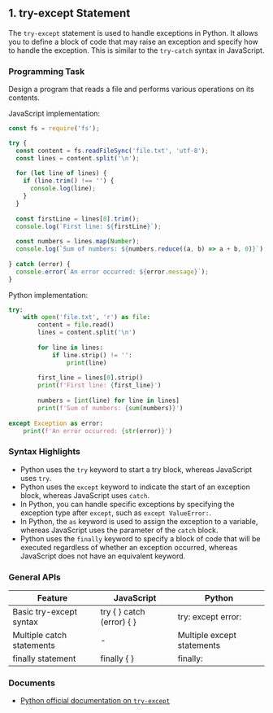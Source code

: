 

## 1. try-except Statement

The `try-except` statement is used to handle exceptions in Python. It allows you to define a block of code that may raise an exception and specify how to handle the exception. This is similar to the `try-catch` syntax in JavaScript.

### Programming Task

Design a program that reads a file and performs various operations on its contents.

JavaScript implementation:
```javascript
const fs = require('fs');

try {
  const content = fs.readFileSync('file.txt', 'utf-8');
  const lines = content.split('\n');
  
  for (let line of lines) {
    if (line.trim() !== '') {
      console.log(line);
    }
  }
  
  const firstLine = lines[0].trim();
  console.log(`First line: ${firstLine}`);
  
  const numbers = lines.map(Number);
  console.log(`Sum of numbers: ${numbers.reduce((a, b) => a + b, 0)}`);
  
} catch (error) {
  console.error(`An error occurred: ${error.message}`);
}
```

Python implementation:
```python
try:
    with open('file.txt', 'r') as file:
        content = file.read()
        lines = content.split('\n')
        
        for line in lines:
            if line.strip() != '':
                print(line)
        
        first_line = lines[0].strip()
        print(f'First line: {first_line}')
        
        numbers = [int(line) for line in lines]
        print(f'Sum of numbers: {sum(numbers)}')
        
except Exception as error:
    print(f'An error occurred: {str(error)}')
```

### Syntax Highlights
- Python uses the `try` keyword to start a try block, whereas JavaScript uses `try`.
- Python uses the `except` keyword to indicate the start of an exception block, whereas JavaScript uses `catch`.
- In Python, you can handle specific exceptions by specifying the exception type after `except`, such as `except ValueError:`.
- In Python, the `as` keyword is used to assign the exception to a variable, whereas JavaScript uses the parameter of the `catch` block.
- Python uses the `finally` keyword to specify a block of code that will be executed regardless of whether an exception occurred, whereas JavaScript does not have an equivalent keyword.



### General APIs

| Feature                      | JavaScript                 | Python                     |
| ---------------------------- | ---------------------------| ---------------------------|
| Basic try-except syntax      | try { } catch (error) { }   | try: except error:          |
| Multiple catch statements    | -                          | Multiple except statements |
| finally statement            | finally { }                 | finally:                   |

### Documents

- [Python official documentation on `try-except`](https://docs.python.org/3/tutorial/errors.html#handling-exceptions)

